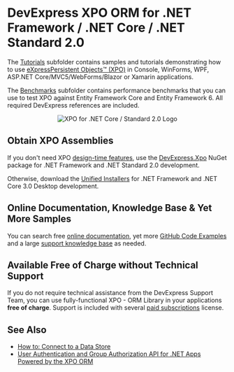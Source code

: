 # DevExpress XPO ORM for .NET Framework / .NET Core / .NET Standard 2.0

The [Tutorials](Tutorials) subfolder contains samples and tutorials demonstrating how to use [eXpressPersistent Objects™ (XPO)](https://www.devexpress.com/Products/NET/ORM/?utm_source=GitHub&utm_medium=ReadMe&utm_campaign=XPO&utm_content=Root) in Console, WinForms, WPF, ASP.NET Core/MVC5/WebForms/Blazor or Xamarin applications. 

The [Benchmarks](Benchmarks) subfolder contains performance benchmarks that you can use to test XPO against Entity Framework Core and Entity Framework 6. All required DevExpress references are included.

<p align="center">
  <img src="https://user-images.githubusercontent.com/5479762/32771815-03632fa0-c935-11e7-9f19-2297bd4cc3f5.png" alt="XPO for .NET Core / Standard 2.0 Logo"/>
</p>

## Obtain XPO Assemblies
If you don't need XPO [design-time features](https://docs.devexpress.com/XPO/14809/design-time-features), use the [DevExpress\.Xpo](https://www.nuget.org/packages/DevExpress.Xpo/) NuGet package for .NET Framework and .NET Standard 2.0 development.

Otherwise, download the [Unified Installers](https://www.devexpress.com/Products/Try/?utm_source=GitHub&utm_medium=ReadMe&utm_campaign=XPO&utm_content=Root) for .NET Framework and .NET Core 3.0 Desktop development.

## Online Documentation, Knowledge Base & Yet More Samples

You can search free [online documentation](https://docs.devexpress.com/XPO/1998/express-persistent-objects), yet more [GitHub Code Examples](https://github.com/DevExpress-Examples?q=eXpress+Persistent+Objects) and a large [support knowledge base](https://www.devexpress.com/sc) as needed.

## Available Free of Charge without Technical Support
If you do not require technical assistance from the DevExpress Support Team, you can use fully-functional XPO - ORM Library in your applications **free of charge**. Support is included with several [paid subscriptions](https://www.devexpress.com/products/net/orm/?utm_source=GitHub&utm_medium=ReadMe&utm_campaign=XPO&utm_content=Root#Pricing) license.

## See Also
* [How to: Connect to a Data Store](https://documentation.devexpress.com/CoreLibraries/2123/DevExpress-ORM-Tool/Concepts/How-to-Connect-to-a-Data-Store)<br>
* [User Authentication and Group Authorization API for .NET Apps Powered by the XPO ORM](https://github.com/DevExpress-Examples/XAF_how-to-use-the-integrated-mode-of-the-security-system-in-non-xaf-applications-e4908)
